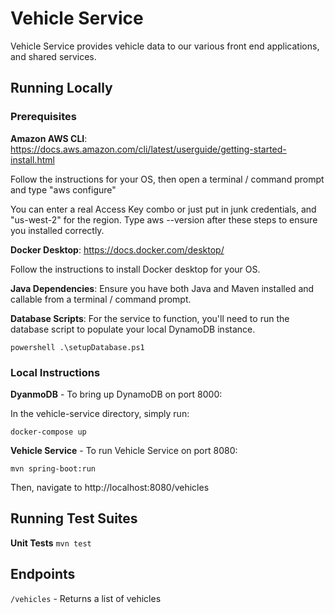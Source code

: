 # Vehicle Service
Vehicle Service provides vehicle data to our various front end applications, and shared services. 

## Running Locally
### Prerequisites 
**Amazon AWS CLI**: https://docs.aws.amazon.com/cli/latest/userguide/getting-started-install.html

Follow the instructions for your OS, then open a terminal / command prompt and type "aws configure"

You can enter a real Access Key combo or just put in junk credentials, and "us-west-2" for the region. 
Type aws --version after these steps to ensure you installed correctly. 

**Docker Desktop**: https://docs.docker.com/desktop/

Follow the instructions to install Docker desktop for your OS.

**Java Dependencies**: Ensure you have both Java and Maven installed and callable from a terminal / command prompt.

**Database Scripts**: For the service to function, you'll need to run the database script to populate your local DynamoDB instance.

`powershell .\setupDatabase.ps1`

### Local Instructions
**DyanmoDB** - To bring up DynamoDB on port 8000:

In the vehicle-service directory, simply run:

`docker-compose up`

**Vehicle Service** - To run Vehicle Service on port 8080:

`mvn spring-boot:run`

Then, navigate to http://localhost:8080/vehicles

## Running Test Suites
**Unit Tests** `mvn test`

## Endpoints 
`/vehicles` - Returns a list of vehicles
